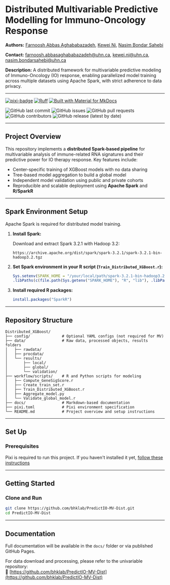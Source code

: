# Distributed Multivariable Predictive Modelling for Immuno-Oncology Response

**Authors:** [Farnoosh Abbas Aghababazadeh](https://github.com/RibaA), [Kewei Ni](https://github.com/Nicole9801), [Nasim Bondar Sahebi](https://github.com/sogolsahebi)

**Contact:** [farnoosh.abbasaghababazadeh@uhn.ca](mailto:farnoosh.abbasaghababazadeh@uhn.ca), [kewei.ni@uhn.ca](mailto:kewei.ni@uhn.ca), [nasim.bondarsahebi@uhn.ca](mailto:nasim.bondarsahebi@uhn.ca)

**Description:** A distributed framework for multivariable predictive modeling of Immuno-Oncology (IO) response, enabling parallelized model training across multiple datasets using Apache Spark, with strict adherence to data privacy.

--------------------------------------

[![pixi-badge](https://img.shields.io/endpoint?url=https://raw.githubusercontent.com/prefix-dev/pixi/main/assets/badge/v0.json&style=flat-square)](https://github.com/prefix-dev/pixi)
[![Ruff](https://img.shields.io/endpoint?url=https://raw.githubusercontent.com/astral-sh/ruff/main/assets/badge/v2.json&style=flat-square)](https://github.com/astral-sh/ruff)
[![Built with Material for MkDocs](https://img.shields.io/badge/mkdocs--material-gray?logo=materialformkdocs&style=flat-square)](https://github.com/squidfunk/mkdocs-material)

![GitHub last commit](https://img.shields.io/github/last-commit/bhklab/predictio-mv-dist?style=flat-square)
![GitHub issues](https://img.shields.io/github/issues/bhklab/predictio-mv-dist?style=flat-square)
![GitHub pull requests](https://img.shields.io/github/issues-pr/bhklab/predictio-mv-dist?style=flat-square)
![GitHub contributors](https://img.shields.io/github/contributors/bhklab/predictio-mv-dist?style=flat-square)
![GitHub release (latest by date)](https://img.shields.io/github/v/release/bhklab/predictio-mv-dist?style=flat-square)

---

## Project Overview

This repository implements a **distributed Spark-based pipeline** for multivariable analysis of immune-related RNA signatures and their predictive power for IO therapy response. Key features include:

- Center-specific training of XGBoost models with no data sharing
- Tree-based model aggregation to build a global model
- Independent model validation using public and private cohorts
- Reproducible and scalable deployment using **Apache Spark** and **R/SparkR**

---

## Spark Environment Setup

Apache Spark is required for distributed model training.

1. **Install Spark:**

   Download and extract Spark 3.2.1 with Hadoop 3.2:
   ```
   https://archive.apache.org/dist/spark/spark-3.2.1/spark-3.2.1-bin-hadoop3.2.tgz
   ```

2. **Set Spark environment in your R script (`Train_Distributed_XGBoost.r`):**

   ```r
   Sys.setenv(SPARK_HOME = "/your/local/path/spark-3.2.1-bin-hadoop3.2")
   .libPaths(c(file.path(Sys.getenv("SPARK_HOME"), "R", "lib"), .libPaths()))
   ```

3. **Install required R packages:**

   ```r
   install.packages("SparkR")
   ```

---

## Repository Structure

```
Distributed_XGBoost/
├── config/              # Optional YAML configs (not required for MV)
├── data/                # Raw data, processed objects, results folders
│   ├── rawdata/
│   ├── procdata/
│   └── results/
│       ├── local/
│       ├── global/
│       └── validation/
├── workflow/scripts/    # R and Python scripts for modeling
│   ├── Compute_GeneSigScore.r
│   ├── Create_train_set.r
│   ├── Train_Distributed_XGBoost.r
│   ├── Aggregate_model.py
│   └── Validate_global_model.r
├── docs/                # Markdown-based documentation
├── pixi.toml            # Pixi environment specification
└── README.md            # Project overview and setup instructions
```

---

## Set Up

### Prerequisites

Pixi is required to run this project.
If you haven't installed it yet, [follow these instructions](https://pixi.sh/latest/)

---

## Getting Started

### Clone and Run

```bash
git clone https://github.com/bhklab/PredictIO-MV-Dist.git
cd PredictIO-MV-Dist
```

---

## Documentation

Full documentation will be available in the `docs/` folder or via published GitHub Pages.

For data download and processing, please refer to the univariable repository:  
🔗 [https://github.com/bhklab/PredictIO-MV-Dist](https://github.com/bhklab/PredictIO-MV-Dist)